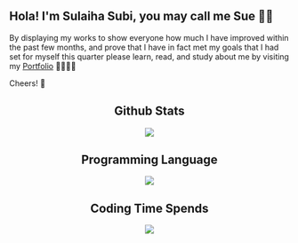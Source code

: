 ## Hola! I'm Sulaiha Subi, you may call me Sue 👋🏻
By displaying my works to show everyone how much I have improved within the past few months, and prove that I have in fact met my goals that I had set for myself this quarter please learn, read, and study about me by visiting my <a href="https://sulaihasubi.github.io">Portfolio</a> 👩🏻‍💻✨

Cheers! 🥂

<!--
**sulaihasubi/sulaihasubi** is a ✨ _special_ ✨ repository because its `README.md` (this file) appears on your GitHub profile.
-->
<h2 align="center">Github Stats</h2>
<p align="center">
  <img src="https://github-readme-stats.vercel.app/api?username=sulaihasubi&show_icons=true&include_all_commits">
</p>

<h2 align="center">Programming Language</h2>
<p align="center">
  <img src="https://github-readme-stats.vercel.app/api/top-langs/?username=sulaihasubi&layout=compact&langs_count=10&card_width=445">
</p>

<h2 align="center">Coding Time Spends</h2>
<p align="center">
  <img src="https://github-readme-stats.vercel.app/api/wakatime?username=willianrod&layout=compact&langs_count=10&?style=flat-square">
</p>

<!--  This is stat one by one -->
<!-- ![Sulaiha Subi's GitHub stats](https://github-readme-stats.vercel.app/api?username=sulaihasubi&show_icons=true&include_all_commits)



[![Top Langs](https://github-readme-stats.vercel.app/api/top-langs/?username=sulaihasubi&layout=compact&langs_count=10&card_width=445)](https://github.com/sulaihasubi/github-readme-stats)


[![Sulaiha Subi's wakatime stats](https://github-readme-stats.vercel.app/api/wakatime?username=willianrod&layout=compact&langs_count=10&?style=flat-square)](https://github.com/anuraghazra/github-readme-stats) -->
<!--  This is stat one by one -->




<!--  Side by Side Setting -->
<!-- <a href="https://github-readme-stats.vercel.app/api?username=sulaihasubi&show_icons=true&include_all_commits">
  <img align="center" src="https://github-readme-stats.vercel.app/api?username=sulaihasubi&show_icons=true&include_all_commits" />
</a>
<a href="https://github.com/sulaihasubi/github-readme-stats">
  <img align="center" src="https://github-readme-stats.vercel.app/api/top-langs/?username=sulaihasubi&layout=compact&langs_count=9&card_width=400"/>
</a>
 -->
<!--  Side by Side Setting -->
